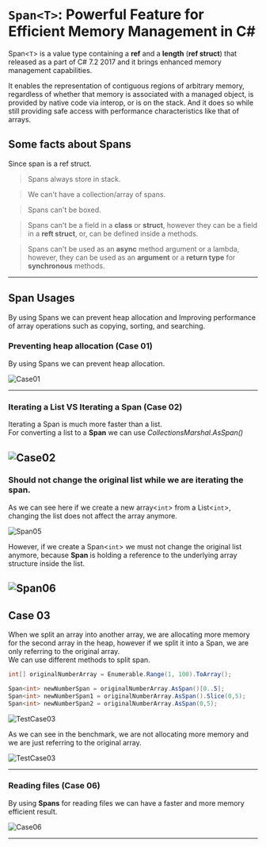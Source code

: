 # `Span<T>`: Powerful Feature for Efficient Memory Management in C#

Span<`T`> is a value type containing a **ref** and a **length** (**ref struct**) that released as a part of C# 7.2 2017 and it brings enhanced memory management capabilities.

It enables the representation of contiguous regions of arbitrary memory, regardless of whether that memory is associated with a managed object, is provided by native code via interop, or is on the stack. And it does so while still providing safe access with performance characteristics like that of arrays.

## Some facts about Spans

Since span is a ref struct.<br>

> Spans always store in stack.

> We can't have a collection/array of spans.

> Spans can't be boxed.

> Spans can't be a field in a **class** or **struct**, however they can be a field in a **reft struct**, or, can be defined inside a methods.

> Spans can't be used as an **async** method argument or a lambda, however, they can be used as an **argument** or a **return type** for **synchronous** methods.<br>

---
## Span Usages
By using Spans we can prevent heap allocation and Improving performance of array operations such as copying, sorting, and searching.
### Preventing heap allocation (Case 01)
By using Spans we can prevent heap allocation.

![Case01](assets/images/Case01.jpg)

---

### Iterating a List VS Iterating a Span (Case 02) 
Iterating a Span is much more faster than a list.<br>
For converting a list to a **Span** we can use *CollectionsMarshal.AsSpan()*


![Case02](assets/images/Case02.jpg)
---

### Should not change the original list while we are iterating the span.
As we can see here if we create a new array<`int`> from a List<`int`>, changing the list does not affect the array anymore.

![Span05](assets/images/Span05.jpg)

However, if we create a Span<`int`> we must not change the original list anymore, because **Span** is holding a reference to the underlying array structure inside the list.

![Span06](assets/images/Span06.jpg)
---

## Case 03
When we split an array into another array, we are allocating more memory for the second array in the heap, however if we split it into a Span, we are only referring to the original array.<br>
We can use different methods to split span.
```C#
int[] originalNumberArray = Enumerable.Range(1, 100).ToArray();

Span<int> newNumberSpan = originalNumberArray.AsSpan()[0..5];
Span<int> newNumberSpan1 = originalNumberArray.AsSpan().Slice(0,5);
Span<int> newNumberSpan2 = originalNumberArray.AsSpan(0,5);
```

![TestCase03](assets/images/TestCase03.jpg)

As we can see in the benchmark, we are not allocating more memory and we are just referring to the original array.

![TestCase03](assets/images/TestCase03_Benchmark.jpg)

---
### Reading files (Case 06)
By using **Spans** for reading files we can have a faster and more memory efficient result.

![Case06](assets/images/Case06.jpg)

---
